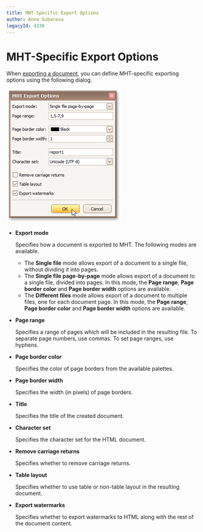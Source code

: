 ```yaml
---
title: MHT-Specific Export Options
author: Anna Gubareva
legacyId: 4330
---
```

# MHT-Specific Export Options
When [exporting a document](exporting-from-print-preview.md), you can define MHT-specific exporting options using the following dialog.

![previewExportOptionsMHT](../../../../images/img7339.png)
* **Export mode**
	
	Specifies how a document is exported to MHT. The following modes are available.
	* The **Single file** mode allows export of a document to a single file, without dividing it into pages.
	* The **Single file page-by-page** mode allows export of a document to a single file, divided into pages. In this mode, the **Page range**, **Page border color** and **Page border width** options are available.
	* The **Different files** mode allows export of a document to multiple files, one for each document page. In this mode, the **Page range**, **Page border color** and **Page border width** options are available.
* **Page range**
	
	Specifies a range of pages which will be included in the resulting file. To separate page numbers, use commas. To set page ranges, use hyphens.
* **Page border color**
	
	Specifies the color of page borders from the available palettes.
* **Page border width**
	
	Specifies the width (in pixels) of page borders.
* **Title**
	
	Specifies the title of the created document.
* **Character set**
	
	Specifies the character set for the HTML document.
* **Remove carriage returns**
	
	Specifies whether to remove carriage returns.
* **Table layout**
	
	Specifies whether to use table or non-table layout in the resulting document.
* **Export watermarks**
	
	Specifies whether to export watermarks to HTML along with the rest of the document content.